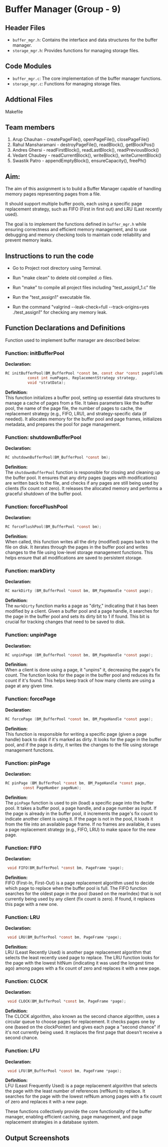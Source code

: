 
# Buffer Manager (Group - 9)

## Header Files
- `buffer_mgr.h`: Contains the interface and data structures for the buffer manager.
- `storage_mgr.h`: Provides functions for managing storage files.

## Code Modules
- `buffer_mgr.c`: The core implementation of the buffer manager functions.
- `storage_mgr.c`: Functions for managing storage files.

Addtional Files
--------------------------------------------------------------------------------------

Makefile

Team members
---------------------------------------
1) Arup Chauhan - createPageFile(), openPageFile(), closePageFile()
2) Rahul Mansharamani - destroyPageFile(), readBlock(), getBlockPos()
3) Andres Ghersi - readFirstBlock(), readLastBlock(), readPreviousBlock()
4) Vedant Chaubey - readCurrentBlock(), writeBlock(), writeCurrentBlock()
5) Swastik Patro - appendEmptyBlock(), ensureCapacity(), freePh()



Aim:
----------------------------------------------------------------------------------------
The aim of this assignment is to build a Buffer Manager capable of handling memory pages representing pages from a file. 

It should support multiple buffer pools, each using a specific page replacement strategy, such as FIFO (First in first out) and LRU (Last recently used). 

The goal is to implement the functions defined in `buffer_mgr.h` while ensuring correctness and efficient memory management, and to use debugging and memory checking tools to maintain code reliability and prevent memory leaks.

Instructions to run the code
----------------------------

- Go to Project root directory using Terminal.

-  Run "make clean" to delete old compiled .o files.

- Run "make" to compile all project files including "test_assign1_1.c" file 

- Run the "test_assign1" executable file.

- Run the command "valgrind --leak-check=full --track-origins=yes ./test_assign1" for checking any memory leak.
  

## Function Declarations and Definitions
Function used to implement buffer manager are described below:
### Function: initBufferPool
**Declaration:**  
```c
RC initBufferPool(BM_BufferPool *const bm, const char *const pageFileName, 
          const int numPages, ReplacementStrategy strategy, 
          void *stratData);
```

**Definition:**  
This function initializes a buffer pool, setting up essential data structures to manage a cache of pages from a file. It takes parameters like the buffer pool, the name of the page file, the number of pages to cache, the replacement strategy (e.g., FIFO, LRU), and strategy-specific data (if needed). It allocates memory for the buffer pool and page frames, initializes metadata, and prepares the pool for page management.

### Function: shutdownBufferPool
**Declaration:**  
```c
RC shutdownBufferPool(BM_BufferPool *const bm);
```

**Definition:**  
The `shutdownBufferPool` function is responsible for closing and cleaning up the buffer pool. It ensures that any dirty pages (pages with modifications) are written back to the file, and checks if any pages are still being used by clients (fix count not zero). It releases the allocated memory and performs a graceful shutdown of the buffer pool.

### Function: forceFlushPool
**Declaration:**  
```c
RC forceFlushPool(BM_BufferPool *const bm);
```

**Definition:**  
When called, this function writes all the dirty (modified) pages back to the file on disk. It iterates through the pages in the buffer pool and writes changes to the file using low-level storage management functions. This helps ensure that all modifications are saved to persistent storage.

### Function: markDirty
**Declaration:**  
```c
RC markDirty (BM_BufferPool *const bm, BM_PageHandle *const page);
```

**Definition:**  
The `markDirty` function marks a page as "dirty," indicating that it has been modified by a client. Given a buffer pool and a page handle, it searches for the page in the buffer pool and sets its dirty bit to 1 if found. This bit is crucial for tracking changes that need to be saved to disk.

### Function: unpinPage
**Declaration:**  
```c
RC unpinPage (BM_BufferPool *const bm, BM_PageHandle *const page);
```

**Definition:**  
When a client is done using a page, it "unpins" it, decreasing the page's fix count. The function looks for the page in the buffer pool and reduces its fix count if it's found. This helps keep track of how many clients are using a page at any given time.

### Function: forcePage
**Declaration:**  
```c
RC forcePage (BM_BufferPool *const bm, BM_PageHandle *const page);
```

**Definition:**  
This function is responsible for writing a specific page (given a page handle) back to disk if it's marked as dirty. It looks for the page in the buffer pool, and if the page is dirty, it writes the changes to the file using storage management functions.

### Function: pinPage
**Declaration:**  
```c
RC pinPage (BM_BufferPool *const bm, BM_PageHandle *const page, 
        const PageNumber pageNum);
```

**Definition:**  
The `pinPage` function is used to pin (load) a specific page into the buffer pool. It takes a buffer pool, a page handle, and a page number as input. If the page is already in the buffer pool, it increments the page's fix count to indicate another client is using it. If the page is not in the pool, it loads it from the file into an available page frame. If no frames are available, it uses a page replacement strategy (e.g., FIFO, LRU) to make space for the new page.

### Function: FIFO
**Declaration:**  
```c
 void FIFO(BM_BufferPool *const bm, PageFrame *page);
```

**Definition:**  
FIFO (First-In, First-Out) is a page replacement algorithm used to decide which page to replace when the buffer pool is full. The FIFO function searches for the oldest page in the pool (based on the rearIndex) that is not currently being used by any client (fix count is zero). If found, it replaces this page with a new one.

### Function: LRU
**Declaration:**  
```c
 void LRU(BM_BufferPool *const bm, PageFrame *page);
```

**Definition:**  
LRU (Least Recently Used) is another page replacement algorithm that selects the least recently used page to replace. The LRU function looks for the page with the lowest hitNum (indicating it was used the longest time ago) among pages with a fix count of zero and replaces it with a new page.

### Function: CLOCK
**Declaration:**  
```c
 void CLOCK(BM_BufferPool *const bm, PageFrame *page);
```

**Definition:**  
The CLOCK algorithm, also known as the second chance algorithm, uses a circular queue to choose pages for replacement. It checks pages one by one (based on the clockPointer) and gives each page a "second chance" if it's not currently being used. It replaces the first page that doesn't receive a second chance.

### Function: LFU
**Declaration:**  
```c
 void LFU(BM_BufferPool *const bm, PageFrame *page);
```

**Definition:**  
LFU (Least Frequently Used) is a page replacement algorithm that selects the page with the least number of references (refNum) to replace. It searches for the page with the lowest refNum among pages with a fix count of zero and replaces it with a new page.

These functions collectively provide the core functionality of the buffer manager, enabling efficient caching, page management, and page replacement strategies in a database system.

Output Screenshots
---------------------------------------